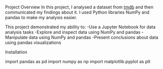Project Overview
In this project, I analysed a dataset from [tmdb](https://www.kaggle.com/datasets/tmdb/tmdb-movie-metadata) and then communicated my findings about it.
I used Python libraries NumPy and pandas to make my analysis easier.

This project demonstrated my ability to:
-Use a Jupyter Notebook for data analysis tasks
-Explore and inspect data using NumPy and pandas
-Manipulate data using NumPy and pandas
-Present conclusions about data using pandas visualizations


Installation

import pandas as pd
import numpy as np
import matplotlib.pyplot as plt
